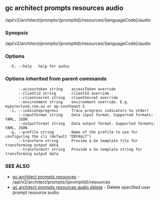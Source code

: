 ## gc architect prompts resources audio

/api/v2/architect/prompts/{promptId}/resources/{languageCode}/audio

### Synopsis

/api/v2/architect/prompts/{promptId}/resources/{languageCode}/audio

### Options

```
  -h, --help   help for audio
```

### Options inherited from parent commands

```
      --accesstoken string    accessToken override
      --clientid string       clientId override
      --clientsecret string   clientSecret override
      --environment string    environment override. E.g. mypurecloud.com.au or ap-southeast-2
  -i, --indicateprogress      Trace progress indicators to stderr
      --inputformat string    Data input format. Supported formats: YAML, JSON
      --outputformat string   Data output format. Supported formats: YAML, JSON
  -p, --profile string        Name of the profile to use for configuring the cli (default "DEFAULT")
      --transform string      Provide a Go template file for transforming output data
      --transformstr string   Provide a Go template string for transforming output data
```

### SEE ALSO

* [gc architect prompts resources](gc_architect_prompts_resources.html)	 - /api/v2/architect/prompts/{promptId}/resources
* [gc architect prompts resources audio delete](gc_architect_prompts_resources_audio_delete.html)	 - Delete specified user prompt resource audio


